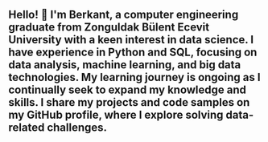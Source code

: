 ## Hello! 👋 I'm Berkant, a computer engineering graduate from Zonguldak Bülent Ecevit University with a keen interest in data science. I have experience in Python and SQL, focusing on data analysis, machine learning, and big data technologies. My learning journey is ongoing as I continually seek to expand my knowledge and skills. I share my projects and code samples on my GitHub profile, where I explore solving data-related challenges. 

